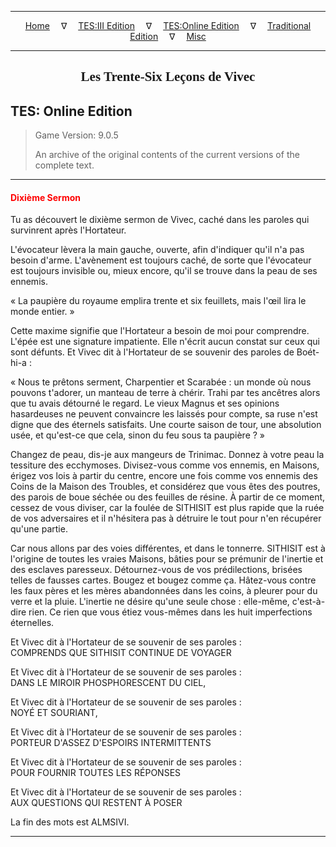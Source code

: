 
---

<!-- Jekyll Page Links -->

<center>
<a href="../../../../index.html">Home</a>
&emsp;&nabla;&emsp;
<a href="../../../index-tes3.html">TES:III Edition</a>
&emsp;&nabla;&emsp;
<a href="../../../index-teso.html">TES:Online Edition</a>
&emsp;&nabla;&emsp;
<a href="../../../index-traditional.html">Traditional Edition</a>
&emsp;&nabla;&emsp;
<a href="../../../index-misc.html">Misc</a>
</center>

<!-- Markdown Body Below: -->

---

<center>
<h2><span style="font-family:Georgia">Les Trente-Six Leçons de Vivec</span></h2>
</center>

## TES: Online Edition

> Game Version: 9.0.5
>
> An archive of the original contents of the current versions of the complete text.

---

#### <span style="color:red">Dixième Sermon</span>

Tu as découvert le dixième sermon de Vivec, caché dans les paroles qui survinrent après l'Hortateur.

L'évocateur lèvera la main gauche, ouverte, afin d'indiquer qu'il n'a pas besoin d'arme. L'avènement est toujours caché, de sorte que l'évocateur est toujours invisible ou, mieux encore, qu'il se trouve dans la peau de ses ennemis.

« La paupière du royaume emplira trente et six feuillets, mais l'œil lira le monde entier. »

Cette maxime signifie que l'Hortateur a besoin de moi pour comprendre. L'épée est une signature impatiente. Elle n'écrit aucun constat sur ceux qui sont défunts. Et Vivec dit à l'Hortateur de se souvenir des paroles de Boét-hi-a :

« Nous te prêtons serment, Charpentier et Scarabée : un monde où nous pouvons t'adorer, un manteau de terre à chérir. Trahi par tes ancêtres alors que tu avais détourné le regard. Le vieux Magnus et ses opinions hasardeuses ne peuvent convaincre les laissés pour compte, sa ruse n'est digne que des éternels satisfaits. Une courte saison de tour, une absolution usée, et qu'est-ce que cela, sinon du feu sous ta paupière ? »

Changez de peau, dis-je aux mangeurs de Trinimac. Donnez à votre peau la tessiture des ecchymoses. Divisez-vous comme vos ennemis, en Maisons, érigez vos lois à partir du centre, encore une fois comme vos ennemis des Coins de la Maison des Troubles, et considérez que vous êtes des poutres, des parois de boue séchée ou des feuilles de résine. À partir de ce moment, cessez de vous diviser, car la foulée de SITHISIT est plus rapide que la ruée de vos adversaires et il n'hésitera pas à détruire le tout pour n'en récupérer qu'une partie.

Car nous allons par des voies différentes, et dans le tonnerre. SITHISIT est à l'origine de toutes les vraies Maisons, bâties pour se prémunir de l'inertie et des esclaves paresseux. Détournez-vous de vos prédilections, brisées telles de fausses cartes. Bougez et bougez comme ça. Hâtez-vous contre les faux pères et les mères abandonnées dans les coins, à pleurer pour du verre et la pluie. L'inertie ne désire qu'une seule chose : elle-même, c'est-à-dire rien. Ce rien que vous étiez vous-mêmes dans les huit imperfections éternelles.


Et Vivec dit à l'Hortateur de se souvenir de ses paroles :\
COMPRENDS QUE SITHISIT CONTINUE DE VOYAGER

Et Vivec dit à l'Hortateur de se souvenir de ses paroles :\
DANS LE MIROIR PHOSPHORESCENT DU CIEL,

Et Vivec dit à l'Hortateur de se souvenir de ses paroles :\
NOYÉ ET SOURIANT,

Et Vivec dit à l'Hortateur de se souvenir de ses paroles :\
PORTEUR D'ASSEZ D'ESPOIRS INTERMITTENTS

Et Vivec dit à l'Hortateur de se souvenir de ses paroles :\
POUR FOURNIR TOUTES LES RÉPONSES

Et Vivec dit à l'Hortateur de se souvenir de ses paroles :\
AUX QUESTIONS QUI RESTENT À POSER

La fin des mots est ALMSIVI.

---

